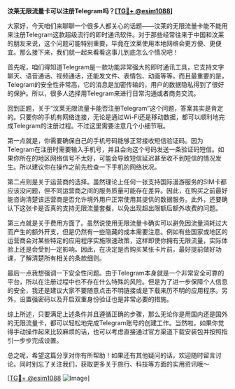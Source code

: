 **汶莱无限流量卡可以注册Telegram吗？[[TG💪+ @esim1088](https://t.me/s/esim1088)]**

大家好，今天咱们来聊聊一个很多人都关心的话题——汶莱的无限流量卡能不能用来注册Telegram这款超级流行的即时通讯软件。对于那些经常往来于中国和汶莱的朋友来说，这个问题可能特别重要，毕竟在汶莱使用本地网络会更方便、更便宜。那么接下来，我们就一起来看看这事儿到底怎么个情况吧！

首先呢，咱们得知道Telegram是一款功能非常强大的即时通讯工具，它支持文字聊天、语音通话、视频通话，还能发文件、表情包、动画等等。而且最重要的是，Telegram的安全性非常高，它的消息是加密传输的，用户的数据隐私得到了很好的保护。所以，很多人选择用Telegram来进行日常沟通或者商务交流。

回到正题，关于“汶莱无限流量卡能否注册Telegram”这个问题，答案其实是肯定的。只要你的手机有网络连接，无论是通过Wi-Fi还是移动数据，都可以顺利地完成Telegram的注册过程。不过这里需要注意几个小细节哦。

第一点就是，你需要确保自己的手机号码能够正常接收短信验证码。因为Telegram在注册时需要输入手机号，并且会向这个号码发送一条验证码短信。如果你所在的地区网络信号不太好，可能会导致短信延迟甚至收不到短信的情况发生。所以建议你在操作之前先检查一下手机的网络状况。

第二点则是关于运营商的选择。虽然理论上任何一张支持国际漫游服务的SIM卡都应该没问题，但不同运营商之间的服务质量可能存在差异。因此，在购买之前最好能咨询清楚该运营商是否允许境外用户正常使用其提供的数据服务。此外，还要确认下这张卡是否真的支持无限流量套餐，以免出现超出限额后额外收费的问题。

第三点就是关于费用方面了。虽然说使用无限流量卡确实可以避免因流量消耗过大而产生的额外开支，但是仍然有一些隐藏的成本需要注意。例如有些国家或地区的运营商会对某些特定的应用程序实施限速政策，这样即使你拥有无限流量，实际体验上还是会受到一定影响。因此，在决定是否购买某张卡片前，最好提前做好功课，了解清楚所有相关的条款细则。

最后一点我想强调一下安全性问题。由于Telegram本身就是一个非常安全可靠的平台，所以在注册过程中也不存在什么特殊的风险。但是为了进一步保障个人信息的安全，我还是建议大家不要随意点击不明链接或是下载来历不明的应用程序。另外，设置强密码以及开启双重身份验证也是非常必要的措施。

综上所述，只要满足上述条件并且遵循正确的步骤，那么无论你是用国内还是国外的无限流量卡，都可以轻松地完成Telegram账号的创建工作。当然啦，如果你觉得手动操作起来比较麻烦的话，也可以考虑直接通过官方渠道下载安装包并按照指引一步步完成设置。

总之呢，希望这篇分享对你有所帮助！如果还有其他疑问的话，欢迎随时留言讨论。同时别忘了关注我们，获取更多关于旅行、科技等方面的实用资讯哦～

[[TG💪+ @esim1088](https://t.me/s/esim1088) ![Image](https://i.postimg.cc/4NQfJmqS/Snipaste-2025-05-13-00-14-12.png)]